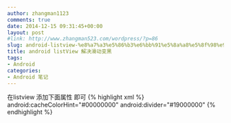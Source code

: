```yaml
---
author: zhangman1123
comments: true
date: 2014-12-15 09:31:45+00:00
layout: post
#link: http://www.zhangman523.com/wordpress/?p=86
slug: android-listview-%e8%a7%a3%e5%86%b3%e6%bb%91%e5%8a%a8%e5%8f%98%e9%bb%91
title: android listView 解决滑动变黑
tags:
- Android
categories:
- Android 笔记
---
```


在listview 添加下面属性 即可
{% highlight xml %}
android:cacheColorHint="#00000000"
android:divider="#19000000"
{% endhighlight %}